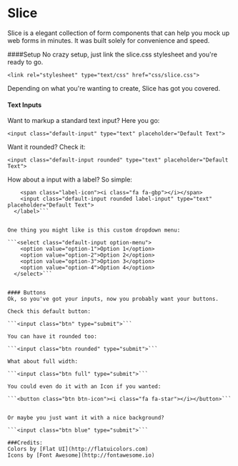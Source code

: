 Slice
=====

Slice is a elegant collection of form components that can help you mock up web forms 
in minutes. It was built solely for convenience and speed.

####Setup
No crazy setup, just link the slice.css stylesheet and you're ready to go.

`<link rel="stylesheet" type="text/css" href="css/slice.css">`

Depending on what you're wanting to create, Slice has got you covered. 

#### Text Inputs
Want to markup a standard text input? Here you go:

```<input class="default-input" type="text" placeholder="Default Text">```

Want it rounded? Check it:

```<input class="default-input rounded" type="text" placeholder="Default Text">```

How about a input with a label? So simple:

```<label>
    <span class="label-icon"><i class="fa fa-gbp"></i></span>
    <input class="default-input rounded label-input" type="text" placeholder="Default Text">
  </label>```
  
  
One thing you might like is this custom dropdown menu:

```<select class="default-input option-menu">
    <option value="option-1">Option 1</option>
    <option value="option-2">Option 2</option>
    <option value="option-3">Option 3</option>
    <option value="option-4">Option 4</option>
  </select>```
  
  
#### Buttons
Ok, so you've got your inputs, now you probably want your buttons.

Check this default button: 

```<input class="btn" type="submit">```

You can have it rounded too:

```<input class="btn rounded" type="submit">```

What about full width:

```<input class="btn full" type="submit">```

You could even do it with an Icon if you wanted:

```<button class="btn btn-icon"><i class="fa fa-star"></i></button>```


Or maybe you just want it with a nice background?

```<input class="btn blue" type="submit">```

###Credits:
Colors by [Flat UI](http://flatuicolors.com)
Icons by [Font Awesome](http://fontawesome.io)